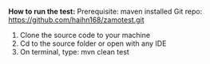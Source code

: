 **How to run the test:**
Prerequisite: maven installed
Git repo: https://github.com/haihn168/zamotest.git
1. Clone the source code to your machine
2. Cd to the source folder or open with any IDE
3. On terminal, type: mvn clean test